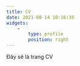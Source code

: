 ```yaml
---
title: CV
date: 2021-08-14 10:16:35
widgets:
    -
        type: profile
        position: right
---
```

Đây sẽ là trang CV